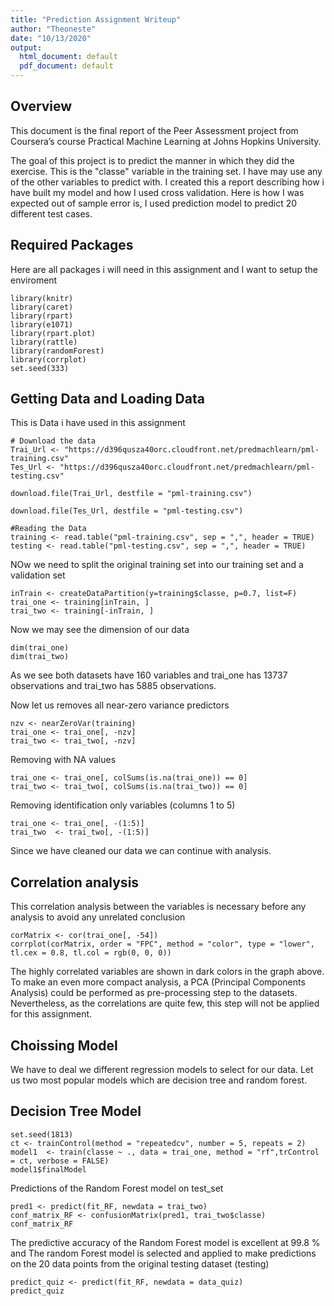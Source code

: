```yaml
---
title: "Prediction Assignment Writeup"
author: "Theoneste"
date: "10/13/2020"
output:
  html_document: default
  pdf_document: default
---
```

## Overview
This document is the final report of the Peer Assessment project from Coursera’s course Practical Machine Learning at Johns Hopkins University.

The goal of this project is to predict the manner in which they did the exercise. This is the "classe" variable in the training set. I have may use any of the other variables to predict with. I created this a report describing how i have  built my model and how I used cross validation. Here is how I was expected out of sample error is, I used prediction model to predict 20 different test cases.

## Required Packages 

Here are all packages i will need in this assignment and I want to setup the enviroment 

```{r}
library(knitr)
library(caret)
library(rpart)
library(e1071)
library(rpart.plot)
library(rattle)
library(randomForest)
library(corrplot)
set.seed(333)

```

## Getting Data and Loading Data

This is Data i have used in this assignment
```{r}
# Download the data
Trai_Url <- "https://d396qusza40orc.cloudfront.net/predmachlearn/pml-training.csv"
Tes_Url <- "https://d396qusza40orc.cloudfront.net/predmachlearn/pml-testing.csv"

download.file(Trai_Url, destfile = "pml-training.csv")

download.file(Tes_Url, destfile = "pml-testing.csv")

#Reading the Data
training <- read.table("pml-training.csv", sep = ",", header = TRUE)
testing <- read.table("pml-testing.csv", sep = ",", header = TRUE)
```
NOw we need to split the original training set into our training set and a validation set

```{r}
inTrain <- createDataPartition(y=training$classe, p=0.7, list=F)
trai_one <- training[inTrain, ]
trai_two <- training[-inTrain, ]
```
Now we may see the dimension of our data

```{r}
dim(trai_one)
dim(trai_two)
```

As we see  both datasets have 160 variables and trai_one has 13737 observations and trai_two has 5885 observations. 

Now let us removes all  near-zero variance predictors

```{r}
nzv <- nearZeroVar(training)
trai_one <- trai_one[, -nzv]
trai_two <- trai_two[, -nzv]
```
Removing with NA values

```{r}
trai_one <- trai_one[, colSums(is.na(trai_one)) == 0]
trai_two <- trai_two[, colSums(is.na(trai_two)) == 0]
```
Removing identification only variables (columns 1 to 5)

```{r}
trai_one <- trai_one[, -(1:5)]
trai_two  <- trai_two[, -(1:5)]
```
Since we have cleaned our data we can continue with analysis.
## Correlation analysis

This correlation analysis between the variables is necessary before any analysis to avoid any unrelated conclusion 

```{r}
corMatrix <- cor(trai_one[, -54])
corrplot(corMatrix, order = "FPC", method = "color", type = "lower", tl.cex = 0.8, tl.col = rgb(0, 0, 0))
```
The highly correlated variables are shown in dark colors in the graph above. To make an even more compact analysis, a PCA (Principal Components Analysis) could be performed as pre-processing step to the datasets. Nevertheless, as the correlations are quite few, this step will not be applied for this assignment.

## Choissing Model

We have to deal we different regression models to select for our data. Let us two most popular models which are decision tree and random forest. 

## Decision Tree Model
```{r}
set.seed(1813)
ct <- trainControl(method = "repeatedcv", number = 5, repeats = 2)
model1  <- train(classe ~ ., data = trai_one, method = "rf",trControl = ct, verbose = FALSE)
model1$finalModel
```

Predictions of the Random Forest model on test_set

```{r}
pred1 <- predict(fit_RF, newdata = trai_two)
conf_matrix_RF <- confusionMatrix(pred1, trai_two$classe)
conf_matrix_RF
```
The predictive accuracy of the Random Forest model is excellent at 99.8 % and The random Forest model is selected and applied to make predictions on the 20 data points from the original testing dataset (testing)
```{r}
predict_quiz <- predict(fit_RF, newdata = data_quiz)
predict_quiz
```